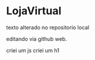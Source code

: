 # LojaVirtual

texto alterado no repositorio local

editando via github web.

criei um js
criei um h1
